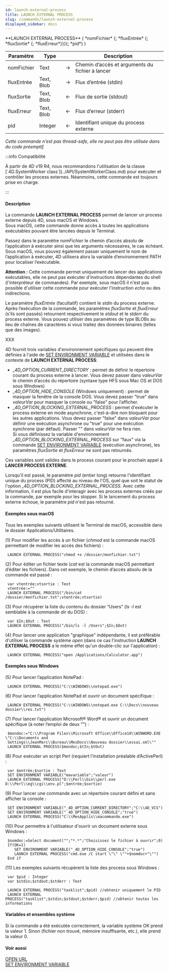 ```yaml
---
id: launch-external-process
title: LAUNCH EXTERNAL PROCESS
slug: /commands/launch-external-process
displayed_sidebar: docs
---
```


<!--REF #_command_.LAUNCH EXTERNAL PROCESS.Syntax-->**LAUNCH EXTERNAL PROCESS** ( *nomFichier* {; *fluxEntrée* {; *fluxSortie* {; *fluxErreur*}}}{; *pid*} )<!-- END REF-->
<!--REF #_command_.LAUNCH EXTERNAL PROCESS.Params-->
| Paramètre | Type |  | Description |
| --- | --- | --- | --- |
| nomFichier | Text | &#8594;  | Chemin d’accès et arguments du fichier à lancer |
| fluxEntrée | Text, Blob | &#8594;  | Flux d’entrée (stdin) |
| fluxSortie | Text, Blob | &#8592; | Flux de sortie (stdout) |
| fluxErreur | Text, Blob | &#8592; | Flux d’erreur (stderr) |
| pid | Integer | &#8592; | Identifiant unique du process externe |

<!-- END REF-->

*Cette commande n'est pas thread-safe, elle ne peut pas être utilisée dans du code préemptif.*


:::info Compatibilité

<!--REF #_command_.LAUNCH EXTERNAL PROCESS.Summary-->À partir de 4D v19 R4, nous recommandons l'utilisation de la classe [`4D.SystemWorker class`](../API/SystemWorkerClass.md) pour exécuter et contrôler les process externes.<!-- END REF--> Néanmoins, cette commande est toujours prise en charge. 

:::


#### Description 

La commande **LAUNCH EXTERNAL PROCESS** permet de lancer un process externe depuis 4D, sous macOS et Windows.   
Sous macOS, cette commande donne accès à toutes les applications exécutables pouvant être lancées depuis le Terminal.

Passez dans le paramètre *nomFichier* le chemin d’accès absolu de l’application à exécuter ainsi que les arguments nécessaires, le cas échéant.  
Sous macOS, vous pouvez également passer uniquement le nom de l’application à exécuter, 4D utilisera alors la variable d’environnement PATH pour localiser l’exécutable.

**Attention :** Cette commande permet uniquement de lancer des applications exécutables, elle ne peut pas exécuter d'instructions dépendantes du shell (l'interpréteur de commandes). Par exemple, sous macOS il n'est pas possible d'utiliser cette commande pour exécuter l'instruction *echo* ou des indirections.

Le paramètre *fluxEntrée* (facultatif) contient le *stdin* du process externe. Après l’exécution de la commande, les paramètres *fluxSortie* et *fluxErreur* (s’ils sont passés) retournent respectivement le *stdout* et le *stderr* du process externe. Vous pouvez utiliser des paramètres de type BLOBs au lieu de chaînes de caractères si vous traitez des données binaires (telles que des images).

XXX

4D fournit trois variables d'environnement spécifiques qui peuvent être définies à l'aide de [SET ENVIRONMENT VARIABLE](set-environment-variable.md) et utilisées dans le contexte de **LAUNCH EXTERNAL PROCESS**:

* *\_4D\_OPTION\_CURRENT\_DIRECTORY* : permet de définir le répertoire courant du process externe à lancer. Vous devez passer dans *valeurVar* le chemin d’accès du répertoire (syntaxe type HFS sous Mac OS et DOS sous Windows)
* *\_4D\_OPTION\_HIDE\_CONSOLE* (Windows uniquement) : permet de masquer la fenêtre de la console DOS. Vous devez passer "true" dans *valeurVar* pour masquer la console ou "false" pour l’afficher.
* *\_4D\_OPTION\_BLOCKING\_EXTERNAL\_PROCESS* : permet d'exécuter le process externe en mode asynchrone, c'est-à-dire non bloquant pour les autres applications. Vous devez passer "false" dans *valeurVar* pour définir une exécution asynchrone ou "true" pour une exécution synchrone (par défaut). Passer "" dans *valeurVar* ne fera rien.  
Si vous définissez la variable d'environnement *\_4D\_OPTION\_BLOCKING\_EXTERNAL\_PROCESS* sur "faux" via la commande [SET ENVIRONMENT VARIABLE](set-environment-variable.md) (exécution asynchrone), les paramètres *fluxSortie* et *fluxErreur* ne sont pas retournés.

Ces variables sont valides dans le process courant pour le prochain appel à **LANCER PROCESS EXTERNE**.

Lorsqu'il est passé, le paramètre *pid* (entier long) retourne l'identifiant unique du process (PID) affecté au niveau de l'OS, quel que soit le statut de l'option *\_4D\_OPTION\_BLOCKING\_EXTERNAL\_PROCESS*. Avec cette information, il est plus facile d'interagir avec les process externes créés par la commande, par exemple pour les stopper. Si le lancement du process externe échoue, le paramètre *pid* n'est pas retourné.

#### Exemples sous macOS 

Tous les exemples suivants utilisent le Terminal de macOS, accessible dans le dossier Applications/Utilitaires.

(1) Pour modifier les accès à un fichier (*chmod* est la commande macOS permettant de modifier les accès des fichiers) :

```4d
 LAUNCH EXTERNAL PROCESS("chmod +x /dossier/monfichier.txt")
```

(2) Pour éditer un fichier texte (*cat* est la commande macOS permettant d’éditer les fichiers). Dans cet exemple, le chemin d’accès absolu de la commande est passé :

```4d
 var vtentrée;vtsortie : Text
 vtentrée:=""
 LAUNCH EXTERNAL PROCESS("/bin/cat /dossier/monfichier.txt";vtentrée;vtsortie)
```

(3) Pour récupérer la liste du contenu du dossier “Users” (*ls -l* est semblable à la commande *dir* du DOS) :

```4d
 var $In;$Out : Text
 LAUNCH EXTERNAL PROCESS("/bin/ls -l /Users";$In;$Out)
```

(4) Pour lancer une application "graphique" indépendante, il est préférable d'utiliser la commande système *open* (dans ce cas l'instruction **LAUNCH EXTERNAL PROCESS** a le même effet qu'un double-clic sur l'application) : 

```4d
 LAUNCH EXTERNAL PROCESS("open /Applications/Calculator.app")
```

#### Exemples sous Windows 

(5) Pour lancer l’application NotePad :

```4d
 LAUNCH EXTERNAL PROCESS("C:\\WINDOWS\\notepad.exe")
```

(6) Pour lancer l’application NotePad et ouvrir un document spécifique : 

```4d
 LAUNCH EXTERNAL PROCESS("C:\\WINDOWS\\notepad.exe C:\\Docs\\nouveau dossier\\res.txt")
```

(7) Pour lancer l’application Microsoft® Word® et ouvrir un document spécifique (à noter l’emploi de deux "") :

```4d
 $mondoc:="C:\\Program Files\\Microsoft Office\\Office10\\WINWORD.EXE \"C:\\Documents and
 Settings\\JeanMarc\\Bureau\\MesDocs\\Nouveau dossier\\essai.xml\""
 LAUNCH EXTERNAL PROCESS($mondoc;$tIn;$tOut)
```

(8) Pour exécuter un script Perl (requiert l’installation préalable d’ActivePerl) :

```4d
 var $entrée;$sortie : Text
 SET ENVIRONMENT VARIABLE("mavariable";"valeur")
 LAUNCH EXTERNAL PROCESS("D:\\Perl\\bin\\perl.exe D:\\Perl\\eg\\cgi\\env.pl";$entrée;$sortie)
```

(9) Pour lancer une commande avec un répertoire courant défini et sans afficher la console : 

```4d
 SET ENVIRONMENT VARIABLE("_4D_OPTION_CURRENT_DIRECTORY";"C:\\4D_VCS")
 SET ENVIRONMENT VARIABLE("_4D_OPTION_HIDE_CONSOLE";"true")
 LAUNCH EXTERNAL PROCESS("C:\\MesApplis\\macommande.exe")
```

(10) Pour permettre à l'utilisateur d'ouvrir un document externe sous Windows :

```4d
 $nomdoc:=Select document("";"*.*";"Choisissez le fichier à ouvrir";0)
 If(OK=1)
    SET ENVIRONMENT VARIABLE("_4D_OPTION_HIDE_CONSOLE";"true")
    LAUNCH EXTERNAL PROCESS("cmd.exe /C start \"\" \""+$nomdoc+"\"")
 End if
```

  
(11) Les exemples suivants récupèrent la liste des process sous Windows :

```4d
 var $pid : Integer
 var $stdin;$stdout;$stderr : Text
 
 LAUNCH EXTERNAL PROCESS("tasklist";$pid) //obtenir uniquement le PID
 LAUNCH EXTERNAL PROCESS("tasklist";$stdin;$stdout;$stderr;$pid) //obtenir toutes les informations
```

  
#### Variables et ensembles système 

Si la commande a été exécutée correctement, la variable système OK prend la valeur 1\. Sinon (fichier non trouvé, mémoire insuffisante, etc.), elle prend la valeur 0.

#### Voir aussi 

[OPEN URL](open-url.md)  
[SET ENVIRONMENT VARIABLE](set-environment-variable.md)  